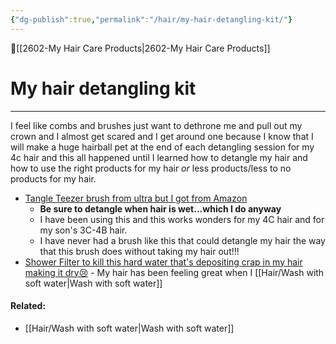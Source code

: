```yaml
---
{"dg-publish":true,"permalink":"/hair/my-hair-detangling-kit/"}
---
```


🔺[[2602-My Hair Care Products\|2602-My Hair Care Products]]


# My hair detangling kit 
---

I feel like combs and brushes just want to dethrone me and pull out my crown and I almost get scared and I get around one because I know that I will make a huge hairball pet at the end of each detangling session for my 4c hair and this all happened until I learned how to detangle my hair and how to use the right products for my hair _or_  less products/less to no products for my hair.

-  [Tangle Teezer brush from ultra but I got from Amazon](https://www.amazon.com/Ultimate-Detangler-Fragile-Hypnotic-Heather/dp/B09F5KVPF7/ref=mp_s_a_1_3?crid=H5U7QJR3ZRDU&keywords=tangle+teezer+fine+and+fragile&qid=1686550915&sprefix=tangle+teezer+%2Caps%2C187&sr=8-3)
	- **Be sure to detangle when hair is wet...which I do anyway**
	- I have been using this and this works wonders for my 4C hair and for my son's 3C-4B hair. 
	- I have never had a brush like this that could detangle my hair the way that this brush does without taking my hair out!!! 
- [Shower Filter to kill this hard water that's depositing crap in my hair making it dry😢](https://www.amazon.com/Rejuvia-Shower-Filter-Universal-Multi-Stage/dp/B07QBZ5XWZ/ref=mp_s_a_1_3?crid=15M9ZCGSKNFS9&keywords=AquaBliss+HD+HEAVY+DUTY+High+Output+Shower+Filter+–+Latest+Superior+Advanced+30x+Filter+Media+-+Universal+Multi-Stage+Shower+Head+Filter+for+Chemicals%2C+Chlorine%2C+Pesticides+%28SF500%29+-+Chrome+https%3A%2F%2Fa.co%2Fd%2F8XpESFd&qid=1686550973&sprefix=aquabliss+hd+heavy+duty+high+output+shower+filter+latest+superior+advanced+30x+filter+media+-+universal+multi-stage+shower+head+filter+for+chemicals%2C+chlorine%2C+pesticides+sf500+-+chrome+https+%2F%2Fa.co%2Fd%2F8xpesfd%2Caps%2C219&sr=8-3) - My hair has been feeling great when I [[Hair/Wash with soft water\|Wash with soft water]]


#### Related:
- [[Hair/Wash with soft water\|Wash with soft water]]


